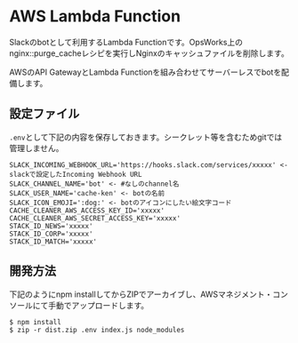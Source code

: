 AWS Lambda Function 
=============

Slackのbotとして利用するLambda Functionです。OpsWorks上のnginx::purge_cacheレシピを実行しNginxのキャッシュファイルを削除します。

AWSのAPI GatewayとLambda Functionを組み合わせてサーバーレスでbotを配備します。

設定ファイル
--

`.env`として下記の内容を保存しておきます。シークレット等を含むためgitでは管理しません。

```
SLACK_INCOMING_WEBHOOK_URL='https://hooks.slack.com/services/xxxxx' <- slackで設定したIncoming Webhook URL
SLACK_CHANNEL_NAME='bot' <- #なしのchannel名
SLACK_USER_NAME='cache-ken' <- botの名前
SLACK_ICON_EMOJI=':dog:' <- botのアイコンにしたい絵文字コード
CACHE_CLEANER_AWS_ACCESS_KEY_ID='xxxxx'
CACHE_CLEANER_AWS_SECRET_ACCESS_KEY='xxxxx'
STACK_ID_NEWS='xxxxx'
STACK_ID_CORP='xxxxx'
STACK_ID_MATCH='xxxxx'
```

開発方法
--

下記のようにnpm installしてからZIPでアーカイブし、AWSマネジメント・コンソールにて手動でアップロードします。

```
$ npm install
$ zip -r dist.zip .env index.js node_modules
```
